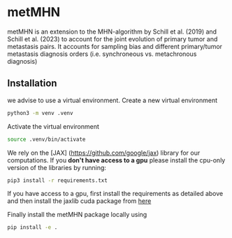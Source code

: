 # metMHN

metMHN is an extension to the MHN-algorithm by Schill et al. (2019) and Schill et al. (2023) to account for the joint evolution of primary tumor and metastasis pairs. It accounts for sampling bias and different primary/tumor metastasis diagnosis orders (i.e. synchroneous vs. metachronous diagnosis)

## Installation
we advise to use a virtual environment.
Create a new virtual environment

```bash
python3 -m venv .venv
```

Activate the virtual environment

```bash
source .venv/bin/activate
```
We rely on the [JAX] (https://github.com/google/jax) library for our computations. If you **don't have access to a gpu** please install the cpu-only version of the libraries by running: 

```bash
pip3 install -r requirements.txt
```
If you have access to a gpu, first install the requirements as detailed above and then install the jaxlib cuda package from [here](https://jax.readthedocs.io/en/latest/installation.html#pip-installation-gpu-cuda-installed-via-pip-easier) 


Finally install the metMHN package locally using

```bash
pip install -e .
```
